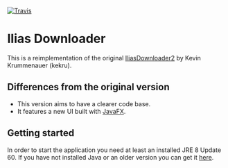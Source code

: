 [![Travis](https://img.shields.io/travis/thetric/ilias-downloader.svg?maxAge=2592000)]()

# Ilias Downloader

This is a reimplementation of the original [IliasDownloader2](https://github.com/kekru/ILIASDownloader2) by Kevin Krummenauer (kekru).

## Differences from the original version
- This version aims to have a clearer code base.
- It features a new UI built with [JavaFX](https://en.wikipedia.org/wiki/JavaFX).

## Getting started
In order to start the application you need at least an installed JRE 8 Update 60.
If you have not installed Java or an older version you can get it [here](http://www.oracle.com/technetwork/java/javase/downloads/index.html).

